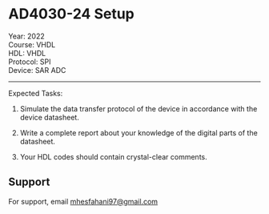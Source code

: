 # AD4030-24 Setup

Year: 2022  
Course: VHDL  
HDL: VHDL  
Protocol: SPI   
Device: SAR ADC 
****
Expected Tasks:

1. Simulate the data transfer protocol of the device in accordance with the device datasheet.
 
2. Write a complete report about your knowledge of the digital parts of the datasheet.

3. Your HDL codes should contain crystal-clear comments.
## Support

For support, email mhesfahani97@gmail.com
